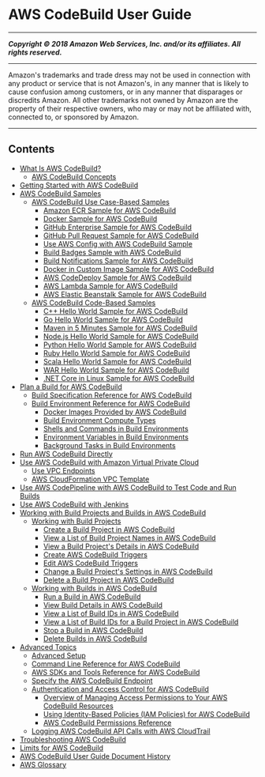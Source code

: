 # AWS CodeBuild User Guide

-----
*****Copyright &copy; 2018 Amazon Web Services, Inc. and/or its affiliates. All rights reserved.*****

-----
Amazon's trademarks and trade dress may not be used in 
     connection with any product or service that is not Amazon's, 
     in any manner that is likely to cause confusion among customers, 
     or in any manner that disparages or discredits Amazon. All other 
     trademarks not owned by Amazon are the property of their respective
     owners, who may or may not be affiliated with, connected to, or 
     sponsored by Amazon.

-----
## Contents
+ [What Is AWS CodeBuild?](welcome.md)
   + [AWS CodeBuild Concepts](concepts.md)
+ [Getting Started with AWS CodeBuild](getting-started.md)
+ [AWS CodeBuild Samples](samples.md)
   + [AWS CodeBuild Use Case-Based Samples](use-case-based-samples.md)
      + [Amazon ECR Sample for AWS CodeBuild](sample-ecr.md)
      + [Docker Sample for AWS CodeBuild](sample-docker.md)
      + [GitHub Enterprise Sample for AWS CodeBuild](sample-github-enterprise.md)
      + [GitHub Pull Request Sample for AWS CodeBuild](sample-github-pull-request.md)
      + [Use AWS Config with AWS CodeBuild Sample](how-to-integrate-config.md)
      + [Build Badges Sample with AWS CodeBuild](sample-build-badges.md)
      + [Build Notifications Sample for AWS CodeBuild](sample-build-notifications.md)
      + [Docker in Custom Image Sample for AWS CodeBuild](sample-docker-custom-image.md)
      + [AWS CodeDeploy Sample for AWS CodeBuild](sample-codedeploy.md)
      + [AWS Lambda Sample for AWS CodeBuild](sample-lambda.md)
      + [AWS Elastic Beanstalk Sample for AWS CodeBuild](sample-elastic-beanstalk.md)
   + [AWS CodeBuild Code-Based Samples](code-based-samples.md)
      + [C++ Hello World Sample for AWS CodeBuild](sample-c-plus-plus-hw.md)
      + [Go Hello World Sample for AWS CodeBuild](sample-go-hw.md)
      + [Maven in 5 Minutes Sample for AWS CodeBuild](sample-maven-5m.md)
      + [Node.js Hello World Sample for AWS CodeBuild](sample-nodejs-hw.md)
      + [Python Hello World Sample for AWS CodeBuild](sample-python-hw.md)
      + [Ruby Hello World Sample for AWS CodeBuild](sample-ruby-hw.md)
      + [Scala Hello World Sample for AWS CodeBuild](sample-scala-hw.md)
      + [WAR Hello World Sample for AWS CodeBuild](sample-war-hw.md)
      + [.NET Core in Linux Sample for AWS CodeBuild](sample-net-core-linux.md)
+ [Plan a Build for AWS CodeBuild](planning.md)
   + [Build Specification Reference for AWS CodeBuild](build-spec-ref.md)
   + [Build Environment Reference for AWS CodeBuild](build-env-ref.md)
      + [Docker Images Provided by AWS CodeBuild](build-env-ref-available.md)
      + [Build Environment Compute Types](build-env-ref-compute-types.md)
      + [Shells and Commands in Build Environments](build-env-ref-cmd.md)
      + [Environment Variables in Build Environments](build-env-ref-env-vars.md)
      + [Background Tasks in Build Environments](build-env-ref-background-tasks.md)
+ [Run AWS CodeBuild Directly](how-to-run.md)
+ [Use AWS CodeBuild with Amazon Virtual Private Cloud](vpc-support.md)
   + [Use VPC Endpoints](use-vpc-endpoints-with-codebuild.md)
   + [AWS CloudFormation VPC Template](cloudformation-vpc-template.md)
+ [Use AWS CodePipeline with AWS CodeBuild to Test Code and Run Builds](how-to-create-pipeline.md)
+ [Use AWS CodeBuild with Jenkins](jenkins-plugin.md)
+ [Working with Build Projects and Builds in AWS CodeBuild](builds-projects-and-builds.md)
   + [Working with Build Projects](working-with-build-projects.md)
      + [Create a Build Project in AWS CodeBuild](create-project.md)
      + [View a List of Build Project Names in AWS CodeBuild](view-project-list.md)
      + [View a Build Project's Details in AWS CodeBuild](view-project-details.md)
      + [Create AWS CodeBuild Triggers](trigger-create.md)
      + [Edit AWS CodeBuild Triggers](triggers-edit.md)
      + [Change a Build Project's Settings in AWS CodeBuild](change-project.md)
      + [Delete a Build Project in AWS CodeBuild](delete-project.md)
   + [Working with Builds in AWS CodeBuild](builds-working.md)
      + [Run a Build in AWS CodeBuild](run-build.md)
      + [View Build Details in AWS CodeBuild](view-build-details.md)
      + [View a List of Build IDs in AWS CodeBuild](view-build-list.md)
      + [View a List of Build IDs for a Build Project in AWS CodeBuild](view-builds-for-project.md)
      + [Stop a Build in AWS CodeBuild](stop-build.md)
      + [Delete Builds in AWS CodeBuild](delete-builds.md)
+ [Advanced Topics](advanced-topics.md)
   + [Advanced Setup](setting-up.md)
   + [Command Line Reference for AWS CodeBuild](cmd-ref.md)
   + [AWS SDKs and Tools Reference for AWS CodeBuild](sdk-ref.md)
   + [Specify the AWS CodeBuild Endpoint](endpoint-specify.md)
   + [Authentication and Access Control for AWS CodeBuild](auth-and-access-control.md)
      + [Overview of Managing Access Permissions to Your AWS CodeBuild Resources](auth-and-access-control-iam-access-control-identity-based.md)
      + [Using Identity-Based Policies (IAM Policies) for AWS CodeBuild](auth-and-access-control-iam-identity-based-access-control.md)
      + [AWS CodeBuild Permissions Reference](auth-and-access-control-permissions-reference.md)
   + [Logging AWS CodeBuild API Calls with AWS CloudTrail](cloudtrail.md)
+ [Troubleshooting AWS CodeBuild](troubleshooting.md)
+ [Limits for AWS CodeBuild](limits.md)
+ [AWS CodeBuild User Guide Document History](history.md)
+ [AWS Glossary](glossary.md)